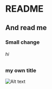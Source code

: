 # README

## And read me


### Small change

###### hi


### my own title

![Alt text](https://assets.digitalocean.com/articles/alligator/boo.svg "a title")

